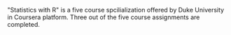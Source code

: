 "Statistics with R" is a five course spcilialization offered by Duke University in Coursera platform. Three out of the five course assignments are completed.
